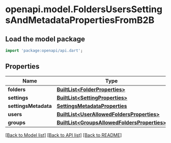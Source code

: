 # openapi.model.FoldersUsersSettingsAndMetadataPropertiesFromB2B

## Load the model package
```dart
import 'package:openapi/api.dart';
```

## Properties
Name | Type | Description | Notes
------------ | ------------- | ------------- | -------------
**folders** | [**BuiltList&lt;FolderProperties&gt;**](FolderProperties.md) |  | [optional] 
**settings** | [**BuiltList&lt;SettingProperties&gt;**](SettingProperties.md) |  | [optional] 
**settingsMetadata** | [**SettingsMetadataProperties**](SettingsMetadataProperties.md) |  | [optional] 
**users** | [**BuiltList&lt;UserAllowedFoldersProperties&gt;**](UserAllowedFoldersProperties.md) |  | [optional] 
**groups** | [**BuiltList&lt;GroupsAllowedFoldersProperties&gt;**](GroupsAllowedFoldersProperties.md) |  | [optional] 

[[Back to Model list]](../README.md#documentation-for-models) [[Back to API list]](../README.md#documentation-for-api-endpoints) [[Back to README]](../README.md)


